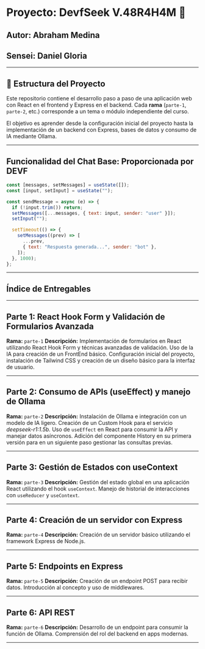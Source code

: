 # Proyecto: DevfSeek V.48R4H4M 🐋
## Autor: Abraham Medina
## Sensei: Daniel Gloria 

---

##  🤖 Estructura del Proyecto

Este repositorio contiene el desarrollo paso a paso de una aplicación web con React en el frontend y Express en el backend. Cada **rama** (`parte-1`, `parte-2`, etc.) corresponde a un tema o módulo independiente del curso. 

El objetivo es aprender desde la configuración inicial del proyecto hasta la implementación de un backend con Express, bases de datos y consumo de IA mediante Ollama.

---

## Funcionalidad del Chat Base: Proporcionada por DEVF

```javascript
const [messages, setMessages] = useState([]);
const [input, setInput] = useState("");

const sendMessage = async (e) => {
  if (!input.trim()) return;
  setMessages([...messages, { text: input, sender: "user" }]);
  setInput("");

  setTimeout(() => {
    setMessages((prev) => [
      ...prev,
      { text: "Respuesta generada...", sender: "bot" },
    ]);
  }, 1000);
};
```

---

## Índice de Entregables

---

## Parte 1: React Hook Form y Validación de Formularios Avanzada

**Rama:** `parte-1`
**Descripción:** Implementación de formularios en React utilizando React Hook Form y técnicas avanzadas de validación. Uso de la IA para creación de un FrontEnd básico. Configuración inicial del proyecto, instalación de Tailwind CSS y creación de un diseño básico para la interfaz de usuario.

---

## Parte 2: Consumo de APIs (useEffect) y manejo de Ollama

**Rama:** `parte-2`
**Descripción:** Instalación de Ollama e integración con un modelo de IA ligero. Creación de un Custom Hook para el servicio *deepseek-r1:1.5b.* Uso de `useEffect` en React para consumir la API y manejar datos asíncronos. Adición del componente History en su primera versión para en un siguiente paso gestionar las consultas previas.

---

## Parte 3: Gestión de Estados con useContext

**Rama:** `parte-3`
**Descripción:** Gestión del estado global en una aplicación React utilizando el hook `useContext`. Manejo de historial de interacciones con `useReducer` y `useContext`.

---

## Parte 4: Creación de un servidor con Express

**Rama:** `parte-4`
**Descripción:** Creación de un servidor básico utilizando el framework Express de Node.js.

---

## Parte 5: Endpoints en Express

**Rama:** `parte-5`
**Descripción:** Creación de un endpoint POST para recibir datos. Introducción al concepto y uso de middlewares.

---

## Parte 6: API REST

**Rama:** `parte-6`
**Descripción:**  Desarrollo de un endpoint para consumir la función de Ollama. Comprensión del rol del backend en apps modernas.

---